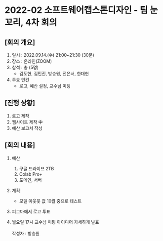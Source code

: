 # 2022-02 소프트웨어캡스톤디자인 - 팀 눈꼬리, 4차 회의
## [회의 개요]
1. 일시 : 2022.09.14.(수) 21:00~21:30 (30분)
2. 장소 : 온라인(ZOOM)
3. 참석 : 총 (5명)
   - 김도현, 김민진, 방승원, 전은서, 한대현
4. 주요 안건
   - 로고, 예산 설정, 교수님 미팅

## [진행 상황]
1. 로고 제작
2. 웹사이트 제작 中
3. 예산 보고서 작성

## [회의 내용]
1. 예산
   1) 구글 드라이브 2TB
   2) Colab Pro+
   3) 도메인, 서버

2. 계획
   - 모델 아웃풋 값 10월 중으로 테스트

3. 피그마에서 로고 투표

4. 월요일 17시 교수님 미팅 아이디어 자세하게 발표
<br><br>
작성자 : 방승원
